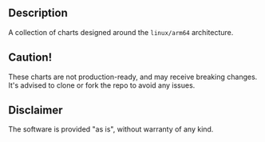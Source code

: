 ## Description
A collection of charts designed around the `linux/arm64` architecture.

## Caution!
These charts are not production-ready, and may receive breaking changes. It's advised to clone or fork the repo to avoid any issues.

## Disclaimer
The software is provided "as is", without warranty of any kind.